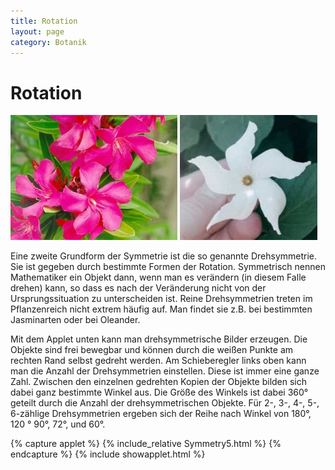 ```yaml
---
title: Rotation
layout: page
category: Botanik
---
```

# Rotation
![](images/BotanikA2/oleanderX.jpg)
![](images/BotanikA2/JasmineX.png)

Eine zweite Grundform der Symmetrie ist die so genannte Drehsymmetrie. Sie ist gegeben durch bestimmte Formen der Rotation.
Symmetrisch nennen Mathematiker ein Objekt dann, wenn man es verändern (in diesem Falle drehen)
kann, so dass es nach der Veränderung nicht von der Ursprungssituation zu unterscheiden ist.
Reine Drehsymmetrien treten im Pflanzenreich nicht extrem häufig auf. Man findet sie z.B. bei bestimmten Jasminarten oder bei Oleander.

Mit dem Applet unten kann man drehsymmetrische Bilder erzeugen. Die Objekte sind frei bewegbar und können durch die weißen Punkte
am rechten Rand selbst gedreht werden. Am Schieberegler links oben kann man die Anzahl der Drehsymmetrien einstellen.
Diese ist immer eine ganze Zahl. Zwischen den einzelnen gedrehten Kopien der Objekte bilden sich dabei
ganz bestimmte Winkel aus. Die Größe des Winkels ist dabei 360° geteilt durch
die Anzahl der drehsymmetrischen Objekte. Für 2-, 3-, 4-, 5-, 6-zählige Drehsymmetrien ergeben sich der Reihe nach
Winkel von 180°, 120 ° 90°, 72°, und 60°.


{% capture applet %} {% include_relative Symmetry5.html %} {% endcapture %}
{% include showapplet.html %}
